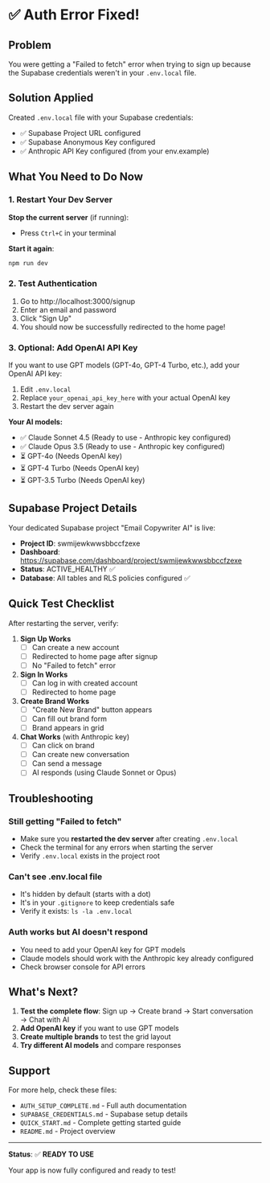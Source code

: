 # ✅ Auth Error Fixed!

## Problem
You were getting a "Failed to fetch" error when trying to sign up because the Supabase credentials weren't in your `.env.local` file.

## Solution Applied
Created `.env.local` file with your Supabase credentials:
- ✅ Supabase Project URL configured
- ✅ Supabase Anonymous Key configured  
- ✅ Anthropic API Key configured (from your env.example)

## What You Need to Do Now

### 1. Restart Your Dev Server

**Stop the current server** (if running):
- Press `Ctrl+C` in your terminal

**Start it again**:
```bash
npm run dev
```

### 2. Test Authentication

1. Go to http://localhost:3000/signup
2. Enter an email and password
3. Click "Sign Up"
4. You should now be successfully redirected to the home page!

### 3. Optional: Add OpenAI API Key

If you want to use GPT models (GPT-4o, GPT-4 Turbo, etc.), add your OpenAI API key:

1. Edit `.env.local`
2. Replace `your_openai_api_key_here` with your actual OpenAI key
3. Restart the dev server again

**Your AI models:**
- ✅ Claude Sonnet 4.5 (Ready to use - Anthropic key configured)
- ✅ Claude Opus 3.5 (Ready to use - Anthropic key configured)
- ⏳ GPT-4o (Needs OpenAI key)
- ⏳ GPT-4 Turbo (Needs OpenAI key)
- ⏳ GPT-3.5 Turbo (Needs OpenAI key)

## Supabase Project Details

Your dedicated Supabase project "Email Copywriter AI" is live:
- **Project ID**: swmijewkwwsbbccfzexe
- **Dashboard**: https://supabase.com/dashboard/project/swmijewkwwsbbccfzexe
- **Status**: ACTIVE_HEALTHY ✅
- **Database**: All tables and RLS policies configured ✅

## Quick Test Checklist

After restarting the server, verify:

1. **Sign Up Works**
   - [ ] Can create a new account
   - [ ] Redirected to home page after signup
   - [ ] No "Failed to fetch" error

2. **Sign In Works**
   - [ ] Can log in with created account
   - [ ] Redirected to home page

3. **Create Brand Works**
   - [ ] "Create New Brand" button appears
   - [ ] Can fill out brand form
   - [ ] Brand appears in grid

4. **Chat Works** (with Anthropic key)
   - [ ] Can click on brand
   - [ ] Can create new conversation
   - [ ] Can send a message
   - [ ] AI responds (using Claude Sonnet or Opus)

## Troubleshooting

### Still getting "Failed to fetch"
- Make sure you **restarted the dev server** after creating `.env.local`
- Check the terminal for any errors when starting the server
- Verify `.env.local` exists in the project root

### Can't see .env.local file
- It's hidden by default (starts with a dot)
- It's in your `.gitignore` to keep credentials safe
- Verify it exists: `ls -la .env.local`

### Auth works but AI doesn't respond
- You need to add your OpenAI key for GPT models
- Claude models should work with the Anthropic key already configured
- Check browser console for API errors

## What's Next?

1. **Test the complete flow**: Sign up → Create brand → Start conversation → Chat with AI
2. **Add OpenAI key** if you want to use GPT models
3. **Create multiple brands** to test the grid layout
4. **Try different AI models** and compare responses

## Support

For more help, check these files:
- `AUTH_SETUP_COMPLETE.md` - Full auth documentation
- `SUPABASE_CREDENTIALS.md` - Supabase setup details
- `QUICK_START.md` - Complete getting started guide
- `README.md` - Project overview

---

**Status**: ✅ **READY TO USE**

Your app is now fully configured and ready to test!

